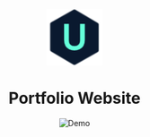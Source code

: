 <div align="center">
  <img alt="Logo" src="https://github.com/techsavvyumer/portfolio/blob/main/src/images/logo.png" width="100" />
</div>
<h1 align="center">
  Portfolio Website
</h1>

<div align="center">
  <img alt="Demo" src="https://github.com/chandrikadeb7/chandrikadeb7.github.io/blob/code/src/images/demo.png" />
</div>
